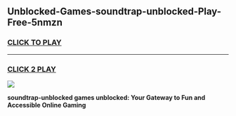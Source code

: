 
## Unblocked-Games-soundtrap-unblocked-Play-Free-5nmzn
<h3>
<a href="https://premium76.site?title=soundtrap-unblocked&ref=10A">CLICK TO PLAY</a></h3>
<hr>

<h3>
<a href="https://premium76.site?title=soundtrap-unblocked&ref=10A">CLICK 2 PLAY</a>
  
</h3>

<a href="https://premium76.site?title=soundtrap-unblocked&ref=10A"><img src="https://clearcache.store/games.png"></a>


**soundtrap-unblocked games unblocked: Your Gateway to Fun and Accessible Online Gaming**
